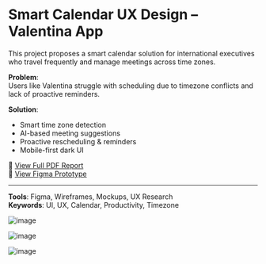 # Smart Calendar UX Design – Valentina App

This project proposes a smart calendar solution for international executives who travel frequently and manage meetings across time zones.

**Problem**:  
Users like Valentina struggle with scheduling due to timezone conflicts and lack of proactive reminders.

**Solution**:
- Smart time zone detection
- AI-based meeting suggestions
- Proactive rescheduling & reminders
- Mobile-first dark UI

📄 [View Full PDF Report](./Valentina.pdf)  
🎨 [View Figma Prototype](https://www.figma.com/proto/QNadvaCvbsroqvf1PBZaLz/Valentina?page-id=20%3A277&node-id=20-278&p=f&viewport=57%2C386%2C0.36&t=j2EvfNNkKto7HtzI-1&scaling=scale-down&content-scaling=fixed&starting-point-node-id=20%3A278)

---

**Tools**: Figma, Wireframes, Mockups, UX Research  
**Keywords**: UI, UX, Calendar, Productivity, Timezone

![image](https://github.com/user-attachments/assets/ef620f83-27d8-4db8-b7fa-f84be8dffff7)

![image](https://github.com/user-attachments/assets/053040dc-ff0b-4a8e-aafd-ae746b0b3008)

![image](https://github.com/user-attachments/assets/9e333a14-503c-459a-8c43-be8151394be3)


